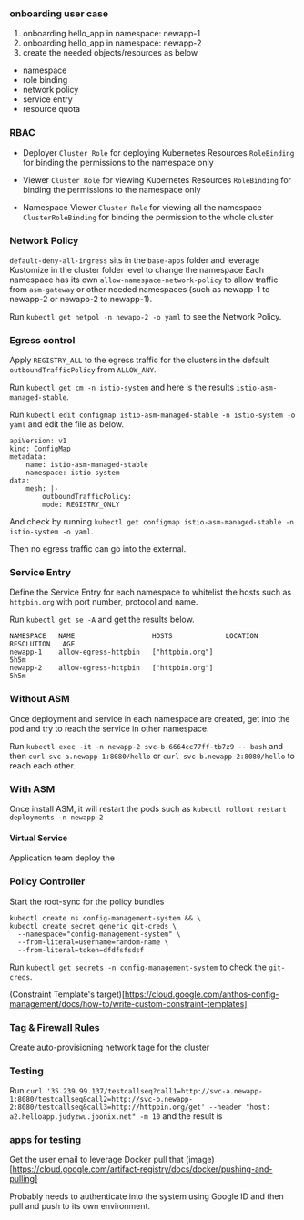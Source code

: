 ### onboarding user case
1. onboarding hello_app in namespace: newapp-1
2. onboarding hello_app in namespace: newapp-2
3. create the needed objects/resources as below
- namespace
- role binding
- network policy
- service entry
- resource quota

### RBAC 
- Deployer 
`Cluster Role` for deploying Kubernetes Resources 
`RoleBinding` for binding the permissions to the namespace only 

- Viewer 
`Cluster Role` for viewing Kubernetes Resources 
`RoleBinding` for binding the permissions to the namespace only 

- Namespace Viewer
`Cluster Role` for viewing all the namespace
`ClusterRoleBinding` for binding the permission to the whole cluster

### Network Policy
`default-deny-all-ingress` sits in the `base-apps` folder and leverage Kustomize in the cluster folder level to change the namespace
Each namespace has its own `allow-namespace-network-policy` to allow traffic from `asm-gateway` or other needed namespaces (such as newapp-1 to newapp-2 or newapp-2 to newapp-1).

Run `kubectl get netpol -n newapp-2 -o yaml` to see the Network Policy.

### Egress control
Apply `REGISTRY_ALL` to the egress traffic for the clusters in the default `outboundTrafficPolicy` from `ALLOW_ANY`. 

Run `kubectl get cm -n istio-system` and here is the results `istio-asm-managed-stable`. 

Run `kubectl edit configmap istio-asm-managed-stable -n istio-system -o yaml` and edit the file as below. 
```
apiVersion: v1
kind: ConfigMap
metadata:
    name: istio-asm-managed-stable
    namespace: istio-system
data:
    mesh: |-
        outboundTrafficPolicy:
        mode: REGISTRY_ONLY
```
And check by running `kubectl get configmap istio-asm-managed-stable -n istio-system -o yaml`.

Then no egress traffic can go into the external. 

### Service Entry 
Define the Service Entry for each namespace to whitelist the hosts such as `httpbin.org` with port number, protocol and name.

Run `kubectl get se -A` and get the results below. 
```
NAMESPACE   NAME                   HOSTS             LOCATION   RESOLUTION   AGE
newapp-1    allow-egress-httpbin   ["httpbin.org"]                           5h5m
newapp-2    allow-egress-httpbin   ["httpbin.org"]                           5h5m
```

### Without ASM 
Once deployment and service in each namespace are created, get into the pod and try to reach the service in other namespace. 

Run `kubectl exec -it -n newapp-2 svc-b-6664cc77ff-tb7z9 -- bash` and then `curl svc-a.newapp-1:8080/hello` or `curl svc-b.newapp-2:8080/hello` to reach each other.



### With ASM 
Once install ASM, it will restart the pods such as `kubectl rollout restart deployments -n newapp-2`


#### Virtual Service
Application team deploy the 



### Policy Controller
Start the root-sync for the policy bundles
```
kubectl create ns config-management-system && \
kubectl create secret generic git-creds \
  --namespace="config-management-system" \
  --from-literal=username=random-name \
  --from-literal=token=dfdfsfsdsf
```
Run `kubectl get secrets -n config-management-system` to check the `git-creds`.

(Constraint Template's target)[https://cloud.google.com/anthos-config-management/docs/how-to/write-custom-constraint-templates]

### Tag & Firewall Rules
Create auto-provisioning network tage for the cluster

### Testing 
Run `curl '35.239.99.137/testcallseq?call1=http://svc-a.newapp-1:8080/testcallseq&call2=http://svc-b.newapp-2:8080/testcallseq&call3=http://httpbin.org/get' --header "host: a2.helloapp.judyzwu.joonix.net" -m 10` and the result is 

### apps for testing 
Get the user email to leverage Docker pull that (image)[https://cloud.google.com/artifact-registry/docs/docker/pushing-and-pulling]

Probably needs to authenticate into the system using Google ID and then pull and push to its own environment. 


                          
